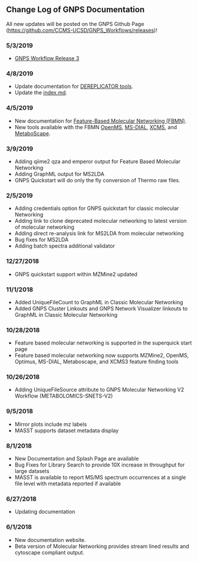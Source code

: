 ## Change Log of GNPS Documentation

All new updates will be posted on the GNPS Github Page (https://github.com/CCMS-UCSD/GNPS_Workflows/releases)!

### 5/3/2019

* [GNPS Workflow Release 3](https://github.com/CCMS-UCSD/GNPS_Workflows/releases/tag/4)

### 4/8/2019
* Update documentation for [DEREPLICATOR tools](dereplicator.md).
* Update the [index.md](index.md).

### 4/5/2019
* New documentation for [Feature-Based Molecular Networking (FBMN)](featurebasedmolecularnetworking.md).
* New tools available with the FBMN [OpenMS](featurebasedmolecularnetworking-with-openms.md), [MS-DIAL](featurebasedmolecularnetworking-with-ms-dial.md), [XCMS](featurebasedmolecularnetworking-with-xcms3.md), and [MetaboScape](featurebasedmolecularnetworking-with-metaboscape.md).

### 3/9/2019

* Adding qiime2 qza and emperor output for Feature Based Molecular Networking
* Adding GraphML output for MS2LDA
* GNPS Quickstart will do only the fly conversion of Thermo raw files.


### 2/5/2019

* Adding credentials option for GNPS quickstart for classic molecular Networking
* Adding link to clone deprecated molecular networking to latest version of molecular networking
* Adding direct re-analysis link for MS2LDA from molecular networking
* Bug fixes for MS2LDA
* Adding batch spectra additional validator

### 12/27/2018

* GNPS quickstart support within MZMine2 updated

### 11/1/2018

* Added UniqueFileCount to GraphML in Classic Molecular Networking
* Added GNPS Cluster Linkouts and GNPS Network Visualizer linkouts to GraphML in Classic Molecular Networking

### 10/28/2018

* Feature based molecular networking is supported in the superquick start page
* Feature based molecular networking now supports MZMine2, OpenMS, Optimus, MS-DIAL, Metaboscape, and XCMS3 feature finding tools

### 10/26/2018

* Adding UniqueFileSource attribute to GNPS Molecular Networking V2 Workflow (METABOLOMICS-SNETS-V2)

### 9/5/2018

* Mirror plots include mz labels
* MASST supports dataset metadata display

### 8/1/2018

* New Documentation and Splash Page are available
* Bug Fixes for Library Search to provide 10X increase in throughput for large datasets
* MASST is available to report MS/MS spectrum occurrences at a single file level with metadata reported if available

### 6/27/2018

* Updating documentation

### 6/1/2018

* New documentation website.
* Beta version of Molecular Networking provides stream lined results and cytoscape compliant output.
